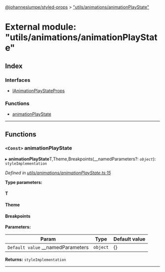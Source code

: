 [@johanneslumpe/styled-props](../README.md) > ["utils/animations/animationPlayState"](../modules/_utils_animations_animationplaystate_.md)

# External module: "utils/animations/animationPlayState"

## Index

### Interfaces

* [IAnimationPlayStateProps](../interfaces/_utils_animations_animationplaystate_.ianimationplaystateprops.md)

### Functions

* [animationPlayState](_utils_animations_animationplaystate_.md#animationplaystate)

---

## Functions

<a id="animationplaystate"></a>

### `<Const>` animationPlayState

▸ **animationPlayState**T,Theme,Breakpoints(__namedParameters?: *`object`*): `styleImplementation`

*Defined in [utils/animations/animationPlayState.ts:15](https://github.com/johanneslumpe/styled-props/blob/3abf398/src/utils/animations/animationPlayState.ts#L15)*

**Type parameters:**

#### T 
#### Theme 
#### Breakpoints 
**Parameters:**

| Param | Type | Default value |
| ------ | ------ | ------ |
| `Default value` __namedParameters | `object` |  {} |

**Returns:** `styleImplementation`

___

